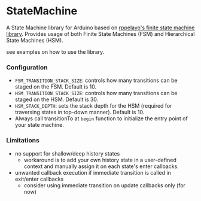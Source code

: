 # StateMachine
A State Machine library for Arduino based on [rppelayo's finite state machine library](https://github.com/rppelayo/FiniteStateMachine?tab=readme-ov-file). Provides usage of both Finite State Machines (FSM) and Hierarchical State Machines (HSM).

see examples on how to use the library.

### Configuration
- `FSM_TRANSITION_STACK_SIZE`: controls how many transitions can be staged on the FSM. Default is 10.
- `HSM_TRANSITION_STACK_SIZE`: controls how many transitions can be staged on the HSM. Default is 30.
- `HSM_STACK_DEPTH`: sets the stack depth for the HSM (required for traversing states in top-down manner). Default is 10.
- Always call transitionTo at `begin` function to initialize the entry point of your state machine.

### Limitations
- no support for shallow/deep history states
  - workaround is to add your own history state in a user-defined context and manually assign it on each state's enter callbacks.
- unwanted callback execution if immediate transition is called in exit/enter callbacks
  - consider using immediate transition on update callbacks only (for now)
